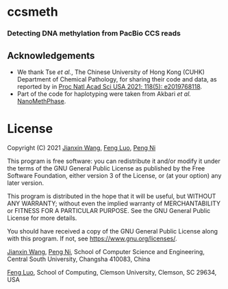# ccsmeth
### Detecting DNA methylation from PacBio CCS reads


## Acknowledgements
- We thank Tse *et al.*, The Chinese University of Hong Kong (CUHK) Department of Chemical Pathology, for sharing their code and data, as reported by in [Proc Natl Acad Sci USA 2021; 118(5): e2019768118](https://doi.org/10.1073/pnas.2019768118).
- Part of the code for haplotyping were taken from Akbari _et al._ [NanoMethPhase](https://github.com/vahidAK/NanoMethPhase).


License
=========
Copyright (C) 2021 [Jianxin Wang](mailto:jxwang@mail.csu.edu.cn), [Feng Luo](mailto:luofeng@clemson.edu), [Peng Ni](mailto:nipeng@csu.edu.cn)

This program is free software: you can redistribute it and/or modify it under the terms of the GNU General Public License as published by the Free Software Foundation, either version 3 of the License, or (at your option) any later version.

This program is distributed in the hope that it will be useful, but WITHOUT ANY WARRANTY; without even the implied warranty of MERCHANTABILITY or FITNESS FOR A PARTICULAR PURPOSE. See the GNU General Public License for more details.

You should have received a copy of the GNU General Public License along with this program. If not, see <https://www.gnu.org/licenses/>.

[Jianxin Wang](mailto:jxwang@mail.csu.edu.cn), [Peng Ni](mailto:nipeng@csu.edu.cn), 
School of Computer Science and Engineering, Central South University, Changsha 410083, China

[Feng Luo](mailto:luofeng@clemson.edu), School of Computing, Clemson University, Clemson, SC 29634, USA
